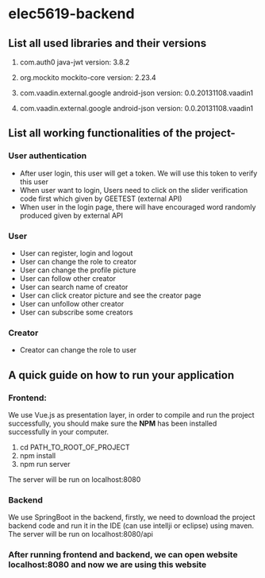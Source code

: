 # elec5619-backend

## List all used libraries and their versions

1. com.auth0 java-jwt version: 3.8.2


2. org.mockito mockito-core version: 2.23.4
      
3. com.vaadin.external.google android-json version: 0.0.20131108.vaadin1

4. com.vaadin.external.google android-json version: 0.0.20131108.vaadin1


## List all working functionalities of the project-
### User authentication
- After user login, this user will get a token. We will use this token to verify this user
- When user want to login, Users need to click on the slider verification code first which given by GEETEST (external API)
- When user in the login page, there will have encouraged word randomly produced given by external API 



### User
- User can register, login and logout
- User can change the role to creator
- User can change the profile picture
- User can follow other creator
- User can search name of creator
- User can click creator picture and see the creator page
- User can unfollow other creator
- User can subscribe some creators



### Creator
- Creator can change the role to user



## A quick guide on how to run your application
### Frontend:
We use Vue.js as presentation layer, in order to compile and run the project successfully, you should make sure the **NPM** has been installed successfully in your computer.

1. cd PATH_TO_ROOT_OF_PROJECT
2. npm install
3. npm run server

The server will be run on localhost:8080

### Backend
We use SpringBoot in the backend, firstly, we need to download the project backend code and run it in the IDE (can use intellji or eclipse) using maven. The server will be run on localhost:8080/api

### After running frontend and backend, we can open website localhost:8080 and now we are using this website

